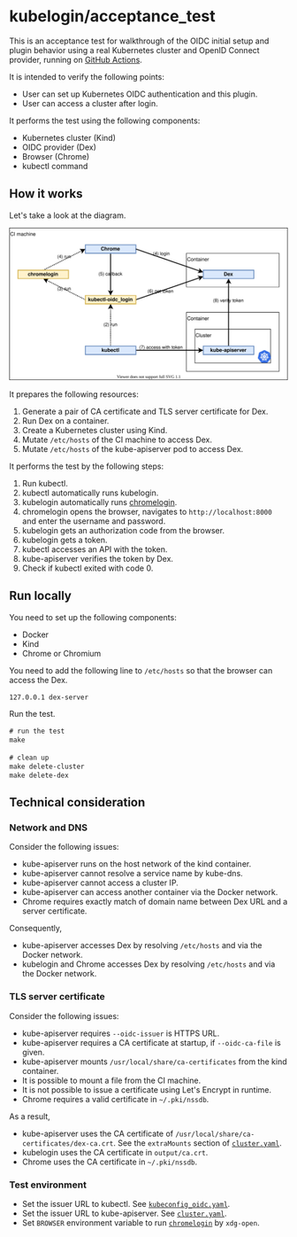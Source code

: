 # kubelogin/acceptance_test

This is an acceptance test for walkthrough of the OIDC initial setup and plugin behavior using a real Kubernetes cluster and OpenID Connect provider, running on [GitHub Actions](https://github.com/int128/kubelogin/actions?query=workflow%3Aacceptance-test).

It is intended to verify the following points:

- User can set up Kubernetes OIDC authentication and this plugin.
- User can access a cluster after login.

It performs the test using the following components:

- Kubernetes cluster (Kind)
- OIDC provider (Dex)
- Browser (Chrome)
- kubectl command


## How it works

Let's take a look at the diagram.

![diagram](../docs/acceptance-test-diagram.svg)

It prepares the following resources:

1. Generate a pair of CA certificate and TLS server certificate for Dex.
1. Run Dex on a container.
1. Create a Kubernetes cluster using Kind.
1. Mutate `/etc/hosts` of the CI machine to access Dex.
1. Mutate `/etc/hosts` of the kube-apiserver pod to access Dex.

It performs the test by the following steps:

1. Run kubectl.
1. kubectl automatically runs kubelogin.
1. kubelogin automatically runs [chromelogin](chromelogin).
1. chromelogin opens the browser, navigates to `http://localhost:8000` and enter the username and password.
1. kubelogin gets an authorization code from the browser.
1. kubelogin gets a token.
1. kubectl accesses an API with the token.
1. kube-apiserver verifies the token by Dex.
1. Check if kubectl exited with code 0.


## Run locally

You need to set up the following components:

- Docker
- Kind
- Chrome or Chromium

You need to add the following line to `/etc/hosts` so that the browser can access the Dex.

```
127.0.0.1 dex-server
```

Run the test.

```shell script
# run the test
make

# clean up
make delete-cluster
make delete-dex
```


## Technical consideration

### Network and DNS

Consider the following issues:

- kube-apiserver runs on the host network of the kind container.
- kube-apiserver cannot resolve a service name by kube-dns.
- kube-apiserver cannot access a cluster IP.
- kube-apiserver can access another container via the Docker network.
- Chrome requires exactly match of domain name between Dex URL and a server certificate.

Consequently,

- kube-apiserver accesses Dex by resolving `/etc/hosts` and via the Docker network.
- kubelogin and Chrome accesses Dex by resolving `/etc/hosts` and via the Docker network.

### TLS server certificate

Consider the following issues:

- kube-apiserver requires `--oidc-issuer` is HTTPS URL.
- kube-apiserver requires a CA certificate at startup, if `--oidc-ca-file` is given.
- kube-apiserver mounts `/usr/local/share/ca-certificates` from the kind container.
- It is possible to mount a file from the CI machine.
- It is not possible to issue a certificate using Let's Encrypt in runtime.
- Chrome requires a valid certificate in `~/.pki/nssdb`.

As a result,

- kube-apiserver uses the CA certificate of `/usr/local/share/ca-certificates/dex-ca.crt`. See the `extraMounts` section of [`cluster.yaml`](cluster.yaml).
- kubelogin uses the CA certificate in `output/ca.crt`.
- Chrome uses the CA certificate in `~/.pki/nssdb`.

### Test environment

- Set the issuer URL to kubectl. See [`kubeconfig_oidc.yaml`](kubeconfig_oidc.yaml).
- Set the issuer URL to kube-apiserver. See [`cluster.yaml`](cluster.yaml).
- Set `BROWSER` environment variable to run [`chromelogin`](chromelogin) by `xdg-open`.
